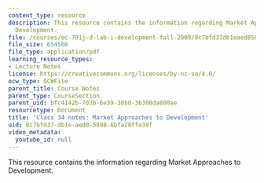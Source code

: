 ```yaml
---
content_type: resource
description: This resource contains the information regarding Market Approaches to
  Development.
file: /courses/ec-701j-d-lab-i-development-fall-2009/8c7bfd37db1eaed858986bfa28ffe38f_MITEC_701JF09_lec34_notes.pdf
file_size: 654566
file_type: application/pdf
learning_resource_types:
- Lecture Notes
license: https://creativecommons.org/licenses/by-nc-sa/4.0/
ocw_type: OCWFile
parent_title: Course Notes
parent_type: CourseSection
parent_uid: bfc4142b-703b-6e39-38b0-36308da800ae
resourcetype: Document
title: 'Class 34 notes: Market Approaches to Development'
uid: 8c7bfd37-db1e-aed8-5898-6bfa28ffe38f
video_metadata:
  youtube_id: null
---
```

This resource contains the information regarding Market Approaches to Development.